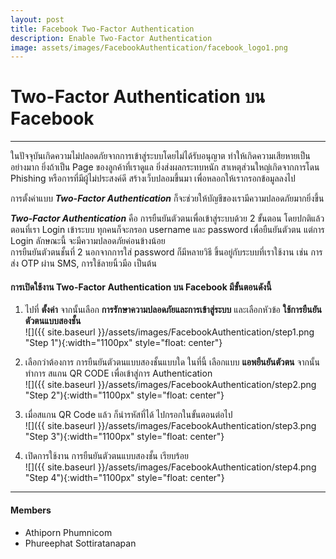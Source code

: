 ```yaml
---
layout: post
title: Facebook Two-Factor Authentication
description: Enable Two-Factor Authentication
image: assets/images/FacebookAuthentication/facebook_logo1.png
---
```


# Two-Factor Authentication บน Facebook
---
ในปัจจุบันเกิดความไม่ปลอดภัยจากการเข้าสู่ระบบโดยไม่ได้รับอนุญาต ทำให้เกิดความเสียหายเป็นอย่างมาก ยิ่งถ้าเป็น Page ของลูกค้าที่เราดูแล ยิ่งส่งผลกระทบหนัก สาเหตุส่วนใหญ่เกิดจากการโดน Phishing หรือการที่มีผู้ไม่ประสงค์ดี สร้างเว็บปลอมขึ้นมา เพื่อหลอกให้เรากรอกข้อมูลลงไป

การตั้งค่าแบบ ***Two-Factor Authentication*** ก็จะช่วยให้บัญชีของเรามีความปลอดภัยมากยิ่งขึ้น

***Two-Factor Authentication*** คือ การยืนยันตัวตนเพื่อเข้าสู่ระบบด้วย 2 ขั้นตอน โดยปกติแล้วตอนที่เรา Login เข้าระบบ ทุกคนก็จะกรอก username และ password เพื่อยืนยันตัวตน แต่การ Login ลักษณะนี้ จะมีความปลอดภัยค่อนข้างน้อย  
การยืนยันตัวตนชั้นที่ 2 นอกจากการใส่ password ก็มีหลายวิธี ขึ้นอยู่กับระบบที่เราใช้งาน เช่น การส่ง OTP ผ่าน SMS, การใช้ลายนิ้วมือ เป็นต้น

#### การเปิดใช้งาน Two-Factor Authentication บน Facebook มีขั้นตอนดังนี้

1. ไปที่ **ตั้งค่า** จากนั้นเลือก **การรักษาความปลอดภัยและการเข้าสู่ระบบ** และเลือกหัวข้อ **ใช้การยืนยันตัวตนแบบสองชั้น**<br/>
![]({{ site.baseurl }}/assets/images/FacebookAuthentication/step1.png "Step 1"){:width="1100px" style="float: center"}

2. เลือกว่าต้องการ การยืนยันตัวตนแบบสองชั้นแบบใด  ในที่นี้ เลือกแบบ **แอพยืนยันตัวตน** จากนั้นทำการ สแกน QR CODE เพื่อเข้าสู่การ Authentication<br/>
![]({{ site.baseurl }}/assets/images/FacebookAuthentication/step2.png "Step 2"){:width="1100px" style="float: center"}

3. เมื่อสแกน QR Code แล้ว ก็นำรหัสที่ได้ ไปกรอกในขั้นตอนต่อไป<br/>
![]({{ site.baseurl }}/assets/images/FacebookAuthentication/step3.png "Step 3"){:width="1100px" style="float: center"}

4. เปิดการใช้งาน การยืนยันตัวตนแบบสองชั้น เรียบร้อย<br/>
![]({{ site.baseurl }}/assets/images/FacebookAuthentication/step4.png "Step 4"){:width="1100px" style="float: center"}

---

#### Members
- Athiporn Phumnicom
- Phureephat Sottiratanapan
